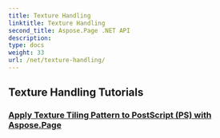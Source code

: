 ```yaml
---
title: Texture Handling
linktitle: Texture Handling
second_title: Aspose.Page .NET API
description: 
type: docs
weight: 33
url: /net/texture-handling/
---
```


## Texture Handling Tutorials
### [Apply Texture Tiling Pattern to PostScript (PS) with Aspose.Page](./apply-texture-tiling-pattern-to-postscript-ps/)